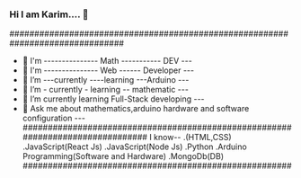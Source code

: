 ### Hi I am Karim.... 👋

###############################################################################
- 🌱 I'm --------------- Math ----------- DEV ---                                                               
- 🌱 I'm --------------- Web ------ Developer ---                                                              
- 🌱 I’m ---currently ----learning ---Arduino ---                                                          
- 🌱 I’m - currently - learning -- mathematic ---                                                           
- 🌱 I’m currently learning Full-Stack developing ---                                                                                    
- 💬 Ask me about mathematics,arduino hardware and software configuration ---                                                               
###############################################################################
I know--
.(HTML,CSS)
.JavaScript(React Js)
.JavaScript(Node Js)
.Python
.Arduino Programming(Software and Hardware)
.MongoDb(DB)
######################################################



